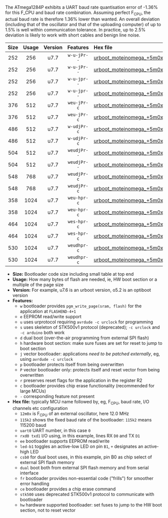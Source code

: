 The ATmega1284P exhibits a UART baud rate quantisation error of -1.36% for this F_CPU and baud rate combination. Assuming perfect F<sub>CPU</sub>, the actual baud rate is therefore 1.36% lower than wanted. An overall deviation (including that of the oscillator and that of the uploading computer) of up to 1.5% is well within communication tolerance. In practice, up to 2.5% deviation is likely to work with short cables and benign line noise.

|Size|Usage|Version|Features|Hex file|
|:-:|:-:|:-:|:-:|:--|
|252|256|u7.7|`w-u-jPr--`|[urboot_moteinomega_+5m0x_++14k4_uart0_rxd0_txd1_led+d7.hex](https://raw.githubusercontent.com/stefanrueger/urboot.hex/main/boards/moteinomega/external_oscillator/fcpu_+5m0x/br_++14k4/urboot_moteinomega_+5m0x_++14k4_uart0_rxd0_txd1_led+d7.hex)|
|252|256|u7.7|`w-u-jPr--`|[urboot_moteinomega_+5m0x_++14k4_uart1_rxd2_txd3_led+d7.hex](https://raw.githubusercontent.com/stefanrueger/urboot.hex/main/boards/moteinomega/external_oscillator/fcpu_+5m0x/br_++14k4/urboot_moteinomega_+5m0x_++14k4_uart1_rxd2_txd3_led+d7.hex)|
|252|256|u7.7|`w-u-jpr--`|[urboot_moteinomega_+5m0x_++14k4_uart0_rxd0_txd1_led+d7_fr.hex](https://raw.githubusercontent.com/stefanrueger/urboot.hex/main/boards/moteinomega/external_oscillator/fcpu_+5m0x/br_++14k4/urboot_moteinomega_+5m0x_++14k4_uart0_rxd0_txd1_led+d7_fr.hex)|
|252|256|u7.7|`w-u-jpr--`|[urboot_moteinomega_+5m0x_++14k4_uart1_rxd2_txd3_led+d7_fr.hex](https://raw.githubusercontent.com/stefanrueger/urboot.hex/main/boards/moteinomega/external_oscillator/fcpu_+5m0x/br_++14k4/urboot_moteinomega_+5m0x_++14k4_uart1_rxd2_txd3_led+d7_fr.hex)|
|376|512|u7.7|`weu-jPr-c`|[urboot_moteinomega_+5m0x_++14k4_uart0_rxd0_txd1_ee_led+d7_fr_ce.hex](https://raw.githubusercontent.com/stefanrueger/urboot.hex/main/boards/moteinomega/external_oscillator/fcpu_+5m0x/br_++14k4/urboot_moteinomega_+5m0x_++14k4_uart0_rxd0_txd1_ee_led+d7_fr_ce.hex)|
|376|512|u7.7|`weu-jPr-c`|[urboot_moteinomega_+5m0x_++14k4_uart1_rxd2_txd3_ee_led+d7_fr_ce.hex](https://raw.githubusercontent.com/stefanrueger/urboot.hex/main/boards/moteinomega/external_oscillator/fcpu_+5m0x/br_++14k4/urboot_moteinomega_+5m0x_++14k4_uart1_rxd2_txd3_ee_led+d7_fr_ce.hex)|
|486|512|u7.7|`w-udjPr-c`|[urboot_moteinomega_+5m0x_++14k4_uart0_rxd0_txd1_led+d7_csc7_dual_fr_ce.hex](https://raw.githubusercontent.com/stefanrueger/urboot.hex/main/boards/moteinomega/external_oscillator/fcpu_+5m0x/br_++14k4/urboot_moteinomega_+5m0x_++14k4_uart0_rxd0_txd1_led+d7_csc7_dual_fr_ce.hex)|
|486|512|u7.7|`w-udjPr-c`|[urboot_moteinomega_+5m0x_++14k4_uart1_rxd2_txd3_led+d7_csc7_dual_fr_ce.hex](https://raw.githubusercontent.com/stefanrueger/urboot.hex/main/boards/moteinomega/external_oscillator/fcpu_+5m0x/br_++14k4/urboot_moteinomega_+5m0x_++14k4_uart1_rxd2_txd3_led+d7_csc7_dual_fr_ce.hex)|
|504|512|u7.7|`weudjPr--`|[urboot_moteinomega_+5m0x_++14k4_uart0_rxd0_txd1_ee_led+d7_csc7_dual_fr.hex](https://raw.githubusercontent.com/stefanrueger/urboot.hex/main/boards/moteinomega/external_oscillator/fcpu_+5m0x/br_++14k4/urboot_moteinomega_+5m0x_++14k4_uart0_rxd0_txd1_ee_led+d7_csc7_dual_fr.hex)|
|504|512|u7.7|`weudjPr--`|[urboot_moteinomega_+5m0x_++14k4_uart1_rxd2_txd3_ee_led+d7_csc7_dual_fr.hex](https://raw.githubusercontent.com/stefanrueger/urboot.hex/main/boards/moteinomega/external_oscillator/fcpu_+5m0x/br_++14k4/urboot_moteinomega_+5m0x_++14k4_uart1_rxd2_txd3_ee_led+d7_csc7_dual_fr.hex)|
|548|768|u7.7|`weudjPr-c`|[urboot_moteinomega_+5m0x_++14k4_uart0_rxd0_txd1_ee_led+d7_csc7_dual_fr_ce.hex](https://raw.githubusercontent.com/stefanrueger/urboot.hex/main/boards/moteinomega/external_oscillator/fcpu_+5m0x/br_++14k4/urboot_moteinomega_+5m0x_++14k4_uart0_rxd0_txd1_ee_led+d7_csc7_dual_fr_ce.hex)|
|548|768|u7.7|`weudjPr-c`|[urboot_moteinomega_+5m0x_++14k4_uart1_rxd2_txd3_ee_led+d7_csc7_dual_fr_ce.hex](https://raw.githubusercontent.com/stefanrueger/urboot.hex/main/boards/moteinomega/external_oscillator/fcpu_+5m0x/br_++14k4/urboot_moteinomega_+5m0x_++14k4_uart1_rxd2_txd3_ee_led+d7_csc7_dual_fr_ce.hex)|
|358|1024|u7.7|`weu-hpr-c`|[urboot_moteinomega_+5m0x_++14k4_uart0_rxd0_txd1_ee_led+d7_fr_ce_hw.hex](https://raw.githubusercontent.com/stefanrueger/urboot.hex/main/boards/moteinomega/external_oscillator/fcpu_+5m0x/br_++14k4/urboot_moteinomega_+5m0x_++14k4_uart0_rxd0_txd1_ee_led+d7_fr_ce_hw.hex)|
|358|1024|u7.7|`weu-hpr-c`|[urboot_moteinomega_+5m0x_++14k4_uart1_rxd2_txd3_ee_led+d7_fr_ce_hw.hex](https://raw.githubusercontent.com/stefanrueger/urboot.hex/main/boards/moteinomega/external_oscillator/fcpu_+5m0x/br_++14k4/urboot_moteinomega_+5m0x_++14k4_uart1_rxd2_txd3_ee_led+d7_fr_ce_hw.hex)|
|464|1024|u7.7|`wes-hpr-c`|[urboot_moteinomega_+5m0x_++14k4_uart0_rxd0_txd1_ee_led+d7_fr_ce_stk500_hw.hex](https://raw.githubusercontent.com/stefanrueger/urboot.hex/main/boards/moteinomega/external_oscillator/fcpu_+5m0x/br_++14k4/urboot_moteinomega_+5m0x_++14k4_uart0_rxd0_txd1_ee_led+d7_fr_ce_stk500_hw.hex)|
|464|1024|u7.7|`wes-hpr-c`|[urboot_moteinomega_+5m0x_++14k4_uart1_rxd2_txd3_ee_led+d7_fr_ce_stk500_hw.hex](https://raw.githubusercontent.com/stefanrueger/urboot.hex/main/boards/moteinomega/external_oscillator/fcpu_+5m0x/br_++14k4/urboot_moteinomega_+5m0x_++14k4_uart1_rxd2_txd3_ee_led+d7_fr_ce_stk500_hw.hex)|
|530|1024|u7.7|`weudhpr-c`|[urboot_moteinomega_+5m0x_++14k4_uart0_rxd0_txd1_ee_led+d7_csc7_dual_fr_ce_hw.hex](https://raw.githubusercontent.com/stefanrueger/urboot.hex/main/boards/moteinomega/external_oscillator/fcpu_+5m0x/br_++14k4/urboot_moteinomega_+5m0x_++14k4_uart0_rxd0_txd1_ee_led+d7_csc7_dual_fr_ce_hw.hex)|
|530|1024|u7.7|`weudhpr-c`|[urboot_moteinomega_+5m0x_++14k4_uart1_rxd2_txd3_ee_led+d7_csc7_dual_fr_ce_hw.hex](https://raw.githubusercontent.com/stefanrueger/urboot.hex/main/boards/moteinomega/external_oscillator/fcpu_+5m0x/br_++14k4/urboot_moteinomega_+5m0x_++14k4_uart1_rxd2_txd3_ee_led+d7_csc7_dual_fr_ce_hw.hex)|

- **Size:** Bootloader code size including small table at top end
- **Usage:** How many bytes of flash are needed, ie, HW boot section or a multiple of the page size
- **Version:** For example, u7.6 is an urboot version, o5.2 is an optiboot version
- **Features:**
  + `w` bootloader provides `pgm_write_page(sram, flash)` for the application at `FLASHEND-4+1`
  + `e` EEPROM read/write support
  + `u` uses urprotocol requiring `avrdude -c urclock` for programming
  + `s` uses skeleton of STK500v1 protocol (deprecated); `-c urclock` and `-c arduino` both work
  + `d` dual boot (over-the-air programming from external SPI flash)
  + `h` hardware boot section: make sure fuses are set for reset to jump to boot section
  + `j` vector bootloader: applications *need to be patched externally*, eg, using `avrdude -c urclock`
  + `p` bootloader protects itself from being overwritten
  + `P` vector bootloader only: protects itself and reset vector from being overwritten
  + `r` preserves reset flags for the application in the register R2
  + `c` bootloader provides chip erase functionality (recommended for large MCUs)
  + `-` corresponding feature not present
- **Hex file:** typically MCU name followed by, eg, F<sub>CPU</sub>, baud rate, I/O channels etc configuration
  + `12m0x` is F<sub>CPU</sub> of an external oscillator, here 12.0 MHz
  + `115k2` shows the fixed baud rate of the bootloader: `115k2` means 115200 baud
  + `uart0` UART number, in this case `0`
  + `rxd0 txd1` I/O using, in this example, lines RX `D0` and TX `D1`
  + `ee` bootloader supports EEPROM read/write
  + `led-b1` toggles an active-low LED on pin `B1`, `+` designates an active-high LED
  + `csb0` for dual boot uses, in this example, pin B0 as chip select of external SPI flash memory
  + `dual` boot both from external SPI flash memory and from serial interface
  + `fr` bootloader provides non-essential code ("frills") for smoother error handling
  + `ce` bootloader provides a chip erase command
  + `stk500` uses deprecated STK500v1 protocol to communicate with bootloader
  + `hw` hardware supported bootloader: set fuses to jump to the HW boot section, not to reset vector
